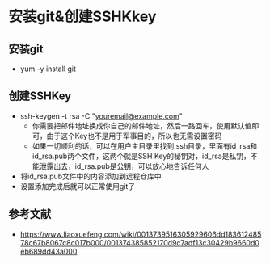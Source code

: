 # 安装git&创建SSHKkey

## 安装git

* yum -y install git

## 创建SSHKey

* ssh-keygen -t rsa -C "youremail@example.com"
  * 你需要把邮件地址换成你自己的邮件地址，然后一路回车，使用默认值即可，由于这个Key也不是用于军事目的，所以也无需设置密码
  * 如果一切顺利的话，可以在用户主目录里找到.ssh目录，里面有id_rsa和id_rsa.pub两个文件，这两个就是SSH Key的秘钥对，id_rsa是私钥，不能泄露出去，id_rsa.pub是公钥，可以放心地告诉任何人
* 将id_rsa.pub文件中的内容添加到远程仓库中
* 设置添加完成后就可以正常使用git了

## 参考文献

* <https://www.liaoxuefeng.com/wiki/0013739516305929606dd18361248578c67b8067c8c017b000/001374385852170d9c7adf13c30429b9660d0eb689dd43a000>
